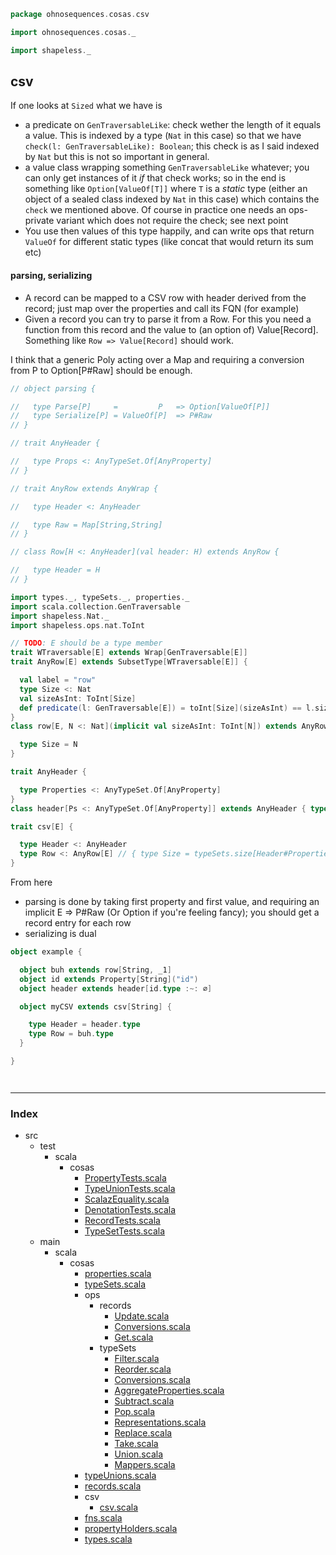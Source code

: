 
```scala
package ohnosequences.cosas.csv

import ohnosequences.cosas._

import shapeless._
```


## csv

If one looks at `Sized` what we have is

- a predicate on `GenTraversableLike`: check wether the length of it equals a value. This is indexed by a type (`Nat` in this case) so that we have `check(l: GenTraversableLike): Boolean`; this check is as I said indexed by `Nat` but this is not so important in general.
- a value class wrapping something `GenTraversableLike` whatever; you can only get instances of it _if_ that check works; so in the end is something like `Option[ValueOf[T]]` where `T` is a _static_ type (either an object of a sealed class indexed by `Nat` in this case) which contains the `check` we mentioned above. Of course in practice one needs an ops-private variant which does not require the check; see next point
- You use then values of this type happily, and can write ops that return `ValueOf` for different static types (like concat that would return its sum etc)

#### parsing, serializing

- A record can be mapped to a CSV row with header derived from the record; just map over the properties and call its FQN (for example)
- Given a record you can try to parse it from a Row. For this you need a function from this record and the value to (an option of) Value[Record]. Something like `Row => Value[Record]` should work.

I think that a generic Poly acting over a Map and requiring a conversion from P to Option[P#Raw] should be enough.


```scala
// object parsing {

//   type Parse[P]     =         P   => Option[ValueOf[P]]
//   type Serialize[P] = ValueOf[P]  => P#Raw
// }

// trait AnyHeader {

//   type Props <: AnyTypeSet.Of[AnyProperty]
// }

// trait AnyRow extends AnyWrap {

//   type Header <: AnyHeader

//   type Raw = Map[String,String]
// }

// class Row[H <: AnyHeader](val header: H) extends AnyRow {

//   type Header = H
// }

import types._, typeSets._, properties._
import scala.collection.GenTraversable
import shapeless.Nat._
import shapeless.ops.nat.ToInt

// TODO: E should be a type member
trait WTraversable[E] extends Wrap[GenTraversable[E]]
trait AnyRow[E] extends SubsetType[WTraversable[E]] {

  val label = "row"
  type Size <: Nat
  val sizeAsInt: ToInt[Size]
  def predicate(l: GenTraversable[E]) = toInt[Size](sizeAsInt) == l.size
}
class row[E, N <: Nat](implicit val sizeAsInt: ToInt[N]) extends AnyRow[E] {

  type Size = N
}

trait AnyHeader {

  type Properties <: AnyTypeSet.Of[AnyProperty]
}
class header[Ps <: AnyTypeSet.Of[AnyProperty]] extends AnyHeader { type Properties = Ps }

trait csv[E] {

  type Header <: AnyHeader
  type Row <: AnyRow[E] // { type Size = typeSets.size[Header#Properties] }
}
```


From here

- parsing is done by taking first property and first value, and requiring an implicit E => P#Raw (Or Option if you're feeling fancy); you should get a record entry for each row
- serializing is dual


```scala
object example {

  object buh extends row[String, _1]
  object id extends Property[String]("id")
  object header extends header[id.type :~: ∅]

  object myCSV extends csv[String] {

    type Header = header.type
    type Row = buh.type
  }

}




```


------

### Index

+ src
  + test
    + scala
      + cosas
        + [PropertyTests.scala][test/scala/cosas/PropertyTests.scala]
        + [TypeUnionTests.scala][test/scala/cosas/TypeUnionTests.scala]
        + [ScalazEquality.scala][test/scala/cosas/ScalazEquality.scala]
        + [DenotationTests.scala][test/scala/cosas/DenotationTests.scala]
        + [RecordTests.scala][test/scala/cosas/RecordTests.scala]
        + [TypeSetTests.scala][test/scala/cosas/TypeSetTests.scala]
  + main
    + scala
      + cosas
        + [properties.scala][main/scala/cosas/properties.scala]
        + [typeSets.scala][main/scala/cosas/typeSets.scala]
        + ops
          + records
            + [Update.scala][main/scala/cosas/ops/records/Update.scala]
            + [Conversions.scala][main/scala/cosas/ops/records/Conversions.scala]
            + [Get.scala][main/scala/cosas/ops/records/Get.scala]
          + typeSets
            + [Filter.scala][main/scala/cosas/ops/typeSets/Filter.scala]
            + [Reorder.scala][main/scala/cosas/ops/typeSets/Reorder.scala]
            + [Conversions.scala][main/scala/cosas/ops/typeSets/Conversions.scala]
            + [AggregateProperties.scala][main/scala/cosas/ops/typeSets/AggregateProperties.scala]
            + [Subtract.scala][main/scala/cosas/ops/typeSets/Subtract.scala]
            + [Pop.scala][main/scala/cosas/ops/typeSets/Pop.scala]
            + [Representations.scala][main/scala/cosas/ops/typeSets/Representations.scala]
            + [Replace.scala][main/scala/cosas/ops/typeSets/Replace.scala]
            + [Take.scala][main/scala/cosas/ops/typeSets/Take.scala]
            + [Union.scala][main/scala/cosas/ops/typeSets/Union.scala]
            + [Mappers.scala][main/scala/cosas/ops/typeSets/Mappers.scala]
        + [typeUnions.scala][main/scala/cosas/typeUnions.scala]
        + [records.scala][main/scala/cosas/records.scala]
        + csv
          + [csv.scala][main/scala/cosas/csv/csv.scala]
        + [fns.scala][main/scala/cosas/fns.scala]
        + [propertyHolders.scala][main/scala/cosas/propertyHolders.scala]
        + [types.scala][main/scala/cosas/types.scala]

[test/scala/cosas/PropertyTests.scala]: ../../../../test/scala/cosas/PropertyTests.scala.md
[test/scala/cosas/TypeUnionTests.scala]: ../../../../test/scala/cosas/TypeUnionTests.scala.md
[test/scala/cosas/ScalazEquality.scala]: ../../../../test/scala/cosas/ScalazEquality.scala.md
[test/scala/cosas/DenotationTests.scala]: ../../../../test/scala/cosas/DenotationTests.scala.md
[test/scala/cosas/RecordTests.scala]: ../../../../test/scala/cosas/RecordTests.scala.md
[test/scala/cosas/TypeSetTests.scala]: ../../../../test/scala/cosas/TypeSetTests.scala.md
[main/scala/cosas/properties.scala]: ../properties.scala.md
[main/scala/cosas/typeSets.scala]: ../typeSets.scala.md
[main/scala/cosas/ops/records/Update.scala]: ../ops/records/Update.scala.md
[main/scala/cosas/ops/records/Conversions.scala]: ../ops/records/Conversions.scala.md
[main/scala/cosas/ops/records/Get.scala]: ../ops/records/Get.scala.md
[main/scala/cosas/ops/typeSets/Filter.scala]: ../ops/typeSets/Filter.scala.md
[main/scala/cosas/ops/typeSets/Reorder.scala]: ../ops/typeSets/Reorder.scala.md
[main/scala/cosas/ops/typeSets/Conversions.scala]: ../ops/typeSets/Conversions.scala.md
[main/scala/cosas/ops/typeSets/AggregateProperties.scala]: ../ops/typeSets/AggregateProperties.scala.md
[main/scala/cosas/ops/typeSets/Subtract.scala]: ../ops/typeSets/Subtract.scala.md
[main/scala/cosas/ops/typeSets/Pop.scala]: ../ops/typeSets/Pop.scala.md
[main/scala/cosas/ops/typeSets/Representations.scala]: ../ops/typeSets/Representations.scala.md
[main/scala/cosas/ops/typeSets/Replace.scala]: ../ops/typeSets/Replace.scala.md
[main/scala/cosas/ops/typeSets/Take.scala]: ../ops/typeSets/Take.scala.md
[main/scala/cosas/ops/typeSets/Union.scala]: ../ops/typeSets/Union.scala.md
[main/scala/cosas/ops/typeSets/Mappers.scala]: ../ops/typeSets/Mappers.scala.md
[main/scala/cosas/typeUnions.scala]: ../typeUnions.scala.md
[main/scala/cosas/records.scala]: ../records.scala.md
[main/scala/cosas/csv/csv.scala]: csv.scala.md
[main/scala/cosas/fns.scala]: ../fns.scala.md
[main/scala/cosas/propertyHolders.scala]: ../propertyHolders.scala.md
[main/scala/cosas/types.scala]: ../types.scala.md